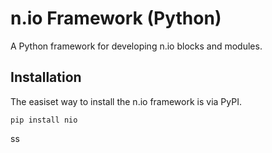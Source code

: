 # n.io Framework (Python)

A Python framework for developing n.io blocks and modules.

## Installation

The easiset way to install the n.io framework is via PyPI.

```
pip install nio
```
ss
